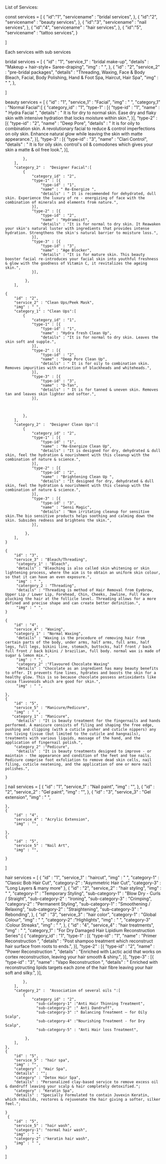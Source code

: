 List of Services:

const services = [
    {
        "id":"1",
        "servicename" :  "bridal services",
    },
    {
        "id":"2",
        "servicename" :  "beauty services",
    },
    {
        "id":"3",
        "servicename" :  "nail services",
    },
    {
        "id":"4",
        "servicename" :  "hair services",
    },
    {
        "id":"5",
        "servicename" : "tattoo services",
    }
    
]

Each services with sub services

bridal services = [
    {
        "id" : "1",
        "service_1" : "bridal make-up",
        "details" : "Makeup + hair-style+ Saree-draping",
        "img" : " ",
    },
    {
        "id" : "2",
        "service_2" : "pre-bridal packages",
        "details" : "Threading, Waxing, Face & Body Bleach, Facial, Body Polishing, Hand & Foot Spa, Haircut, Hair Spa",
        "img" : " ",
    },
     
]

beauty services = [
    {
        "id" : "1",
        "service_1" : "Facial",
        "img" : " ",
        "category_1" : "Normal Facial":[
            {
                "category_id" : "1",
                "type-1" : [{
                    "type-id" : "1",
                    "name" : " Hydra Facial ",
                    "details" : " It is for dry to normal skin. Ease dry and flaky skin with intensive hydration that locks moisture within skin.",
                }],
                "type-2" : [{
                    "type-id" : "2",
                    "name" : "Deep Pore",
                    "details" : " It is for oily to combination skin. A revolutionary facial to reduce & control imperfections on oily skin. Enhance natural glow while leaving the skin with matte appearance.",
                }],
                "type-3" : [{
                    "type-id" : "3",
                    "name" : "Clari Control",
                    "details" : " It is for oily skin. control's oil & comodones which gives your skin a matte & oil free look.",
                }],
                 
                
                
            },
        ],
        "category_2" :  "Designer Facial":[
            {
                "category_id" : "2",
                "type-1" : [{
                    "type-id" : "1",
                    "name" : " Re-Energize ",
                    "details" : " It is recommended for dehydrated, dull skin. Experience the luxury of re - energizing of face with the combination of minerals and elements from nature.",
                }],
                "type-2" : [{
                    "type-id" : "2",
                    "name" : "Hydramoist",
                    "details" : "It is for normal to dry skin. It Reawaken your skin's natural luster with ingredients that provides intense hydration. Strengthens the skin's natural barrier to moisture loss.",
                }],
                "type-3" : [{
                    "type-id" : "3",
                    "name" : "Age Blocker",
                    "details" : "It is for mature skin. This beauty booster facial re-introduces your facial skin into youthful freshness & glow with the goodness of Vitamin C, it revitalizes the ageing skin.",
                }],
                 
             },
        ],

    {
        "id" : "2",
        "service_2" : "Clean Ups/Peek Mask",
        "img" : " ",
        "category_1" : "Clean Ups":[
            {
                "category_id" : "1",
                "type-1" : [{
                    "type-id" : "1",
                    "name" : "Hydra fresh Clean Up",
                    "details" : "It is for normal to dry skin. Leaves the skin soft and supple.",
                }],
                "type-2" : [{
                    "type-id" : "2",
                    "name" : "Deep Pore Clean Up",
                    "details" : " It is for oily to combination skin. Removes impurities with extraction of blackheads and whiteheads.",
                }],
                "type-3" : [{
                    "type-id" : "3",
                    "name" : "D-Tan",
                    "details" : " It is for tanned & uneven skin. Removes tan and leaves skin lighter and softer.",
                }],
                 
                
                
            },
        ],
        "category_2" :  "Designer Clean Ups":[
            {
                "category_id" : "2",
                "type-1" : [{
                    "type-id" : "1",
                    "name" : "Re-Energize Clean Up",
                    "details" : "It is designed for dry, dehydrated & dull skin, feel the hydration & nourishment with this cleanup with the combination of nature & science.",
                }],
                "type-2" : [{
                    "type-id" : "2",
                    "name" : "Brightening Clean Up ",
                    "details" : "It designed for dry, dehydrated & dull skin, feel the hydration & nourishment with this cleanup with the combination of nature & science.",
                }],
                "type-3" : [{
                    "type-id" : "3",
                    "name" : "Sensi Magic",
                    "details" : "Non irritating cleanup for sensitive skin.The bio sensitive products helps soothing and calming down the skin. Subsides redness and brightens the skin.",
                }],
                 
             },
        ],
    }

    {
        "id" : "3",
        "service_3" : "Bleach/Threading",
         "category_1" : "Bleach",
         "details" : "Bleaching is also called skin whitening or skin lightening process, where the aim is to obtain an uniform skin colour, so that it can have an even exposure.",
         "img" : " ",
         "catergory_2 : "Threading",
         "details" : "Threading is method of Hair Removal from Eyebrow, Upper Lip / Lower Lip, Forehead, Chin, Cheeks, Jawline, Full Face plucking the hair at the follicle level. Threading allows for a more defined and precise shape and can create better definition.",
         "img" : " ",
    }
        
    {
        "id" : "4",
        "service_4" : "Waxing",
        "category_1" : "Normal Waxing",
         "details" : "Waxing is the procedure of removing hair from certain parts of the body, under arms, half arms, full arms, half legs, full legs, bikini line, stomach, buttocks, half front / back full front / back bikini / brazilian, full body. normal wax is made of sugar & lemon mix.",
         "img" : " ",
         "category_2" :"Flavoured Chocolate Waxing"
         "details" : "Chocolate as an ingredient has many beauty benefits to offer. It prevents fine lines, hydrates and boosts the skin for a healthy glow. This is so because chocolate possess antioxidants like cocoa flavonoids which are good for skin.",
         "img" : " ",
        
    },
    {
        "id" : "5",
        "service_5" : "Manicure/Pedicure",
        "img" : " ",
       "category_1" : "Manicure",
         "details" : "It is beauty treatment for the fingernails and hands performed. A manicure consists of filing and shaping the free edge, pushing and clipping (with a cuticle pusher and cuticle nippers) any non living tissue (but limited to the cuticle and hangnails), treatments with various liquids, massage of the hand, and the application of fingernail polish.",
        "category_2" :"Pedicure",
         "details" : "It is beauty treatments designed to improve - or maintain - the appearance and condition of the feet and toe nails. Pedicure comprise foot exfoliation to remove dead skin cells, nail filing, cuticle neatening, and the application of one or more nail polishes.",
        
    }

]
nail services = [
    {
        "id" : "1",
        "service_1" : "Nail paint",
        "img" : "",
    },
    {
        "id" : "2",
        "service_2" : "Gel paint",
        "img" : "",
    },
    {
        "id" : "3",
        "service_3" : "Gel extension",
        "img" : " ",
       
    },
    {
        "id" : "4",
        "service_4" : "Acrylic Extension",
        "img" : "",
        
    },
    {
        "id" : "5",
        "service_5" : "Nail Art",
        "img" : "",
        
    }

]

hair services = [
    {
        "id" : "1",
        "service_1" : "haircut",
        "img" : " ",
        "category-1" : "Classic Bob Hair Cut",
        "category-2" : "Asymmetric Hair Cut",
        "category-3" : "Long Layers & many more"
    },
    {
        "id" : "2",
        "service_2" : "hair styling",
        "img" : " ",
        "category-1" : "Temporary  Styling",
          "sub-category-1" : "Blow Dry - Curls / Straight",
          "sub-category-2" : "Ironing",
          "sub-category-3" : "Crimping",
        "category-2" : "Permanent Styling",
          "sub-category-1" : "Smoothening / Relaxing",
          "sub-category-2" : "Straightening",
          "sub-category-3" : " Rebonding",
    },
    {
        "id" : "3",
        "service_3" : "hair color",
        "category-1" : "Global  Colour",
        "img" : " ",
        "category-2" :"Highlights",
        "img" : " ",
        "category-3" :Colour Streaks",
        "img" : " ",
    },
    {
        "id" : "4",
        "service_4" : "hair treatments",
        "img" : " ",
        "category_1" : "For Dry Damaged Hair Lipidium Reconstruction Series":[
            {
                "category_id" : "1",
                "type-1" : [{
                    "type-id" : "1",
                    "name" : "Primer Reconstruction ",
                    "details" : "Post shampoo treatment which reconstruct hair surface from roots to ends.",
                }],
                "type-2" : [{
                    "type-id" : "2",
                    "name" : "Power Reconstruction ",
                    "details" : "Enriched with Lactic acid that works on cortex reconstruction, leaving your hair smooth & shiny.",
                }],
                "type-3" : [{
                    "type-id" : "3",
                    "name" : "Vapo Reconstruction ",
                    "details" : " Enriched with reconstructing lipids targets each zone of the hair fibre leaving your hair soft and silky.",
                }],
                 
                
                
            },
        ],
        "category_2" :  "Association of several oils ":[
            {
                "category_id" : "2",
                  "sub-category-1" :"Anti Hair Thinning Treatment",
                  "sub-category-2" :" Anti Dandruff",
                  "sub-category-3" :" Balancing Treatment – for Oily Scalp",
                  "sub-category-4" :"Nourishing Treatment - for Dry Scalp",
                  "sub-category-5" : "Anti Hair loss Treatment",

             },
        ],
    },
    {
        "id" : "5",
        "service_5" : "hair spa",
        "img" : "",
        "category" : "Hair Spa",
        "details" : "";
        "category" : "Detox Hair Spa",
        "details" : "Personalized clay-based service to remove excess oil & dandruff leaving your scalp & hair completely detoxified.";
        "category" : "Keratin Spa",
        "details" : "Specially Formulated to contain Juvexin Keratin, which rebuilds, restores & rejuvenate the hair giving a softer, silker feel.";
       
    }
     {
        "id" : "5",
        "service_5" : "hair wash",
        "category-1": "normal hair wash",
        "img" : " ",
        "category-2" :"keratin hair wash",
        "img" : " ",
    }

]
